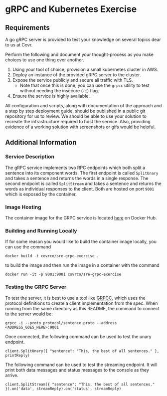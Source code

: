 # gRPC and Kubernetes Exercise

## Requirements

A go gRPC server is provided to test your knowledge on several topics dear to us at Covr.

Perform the following and document your thought-process as you make choices to use one thing over another.

1. Using your tool of choice, provision a small kubernetes cluster in AWS.
2. Deploy an instance of the provided gRPC server to the cluster.
3. Expose the service publicly and secure all traffic with TLS.
    * Note that once this is done, you can use the `grpcc` utility to test without needing the insecure (`-i`) flag.
4. Ensure the service is highly available.

All configuration and scripts, along with documentation of the approach and a step by step deployment guide, should be
published in a public git repository for us to review. We should be able to use your solution to recreate the infrastructure required to host the service.  Also, providing evidence of a working solution with screenshots or gifs would be helpful.

## Additional Information

### Service Description

The gRPC service implements two RPC endpoints which both split a sentence into its component words. The first endpoint is
called `SplitUnary` and takes a sentence and returns the words in a single response. The second endpoint is called
`SplitStream` and takes a sentence and returns the words as individual responses to the client. Both are hosted on port
`9001` which is exposed by the container.

### Image Hosting

The container image for the GRPC service is located [here](https://hub.docker.com/r/covrco/sre-grpc-exercise) on Docker
Hub.

### Building and Running Locally

If for some reason you would like to build the container image locally, you can use the command

```shell script
docker build -t covrco/sre-grpc-exercise .
```

to build the image and then run the image in a container with the command

```shell script
docker run -it -p 9001:9001 covrco/sre-grpc-exercise
```

### Testing the GRPC Server

To test the server, it is best to use a tool like [GRPCC](https://github.com/njpatel/grpcc), which uses the protocol
definitions to create a client implementation from the spec. When running from the same directory as this README, the
command to connect to the server would be:

```shell script
grpcc -i --proto protocol/sentence.proto --address <ADDRESS_GOES_HERE>:9001
```

Once connected, the following command can be used to test the unary endpoint.

```shell script
client.SplitUnary({ "sentence": "This, the best of all sentences." }, printReply)
```

The following command can be used to test the streaming endpoint. It will print both data messages and status messages to the
console as they arrive.

```shell script
client.SplitStream({ "sentence": "This, the best of all sentences." }).on('data', streamReply).on('status', streamReply)
```
